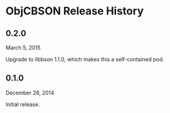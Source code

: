ObjCBSON Release History
========================

0.2.0
-----
March 5, 2015

Upgrade to libbson 1.1.0, which makes this a self-contained pod.


0.1.0
-----
December 28, 2014

Initial release.
